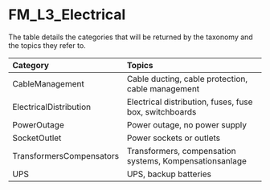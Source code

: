 # FM_L3_Electrical

The table details the categories that will be returned by the taxonomy and the topics they refer to.

| Category | Topics |
| :--- | :--- |
| CableManagement | Cable ducting, cable protection, cable management |
| ElectricalDistribution | Electrical distribution, fuses, fuse box, switchboards |
| PowerOutage | Power outage, no power supply |
| SocketOutlet | Power sockets or outlets |
| TransformersCompensators | Transformers, compensation systems, Kompensationsanlage |
| UPS | UPS, backup batteries |